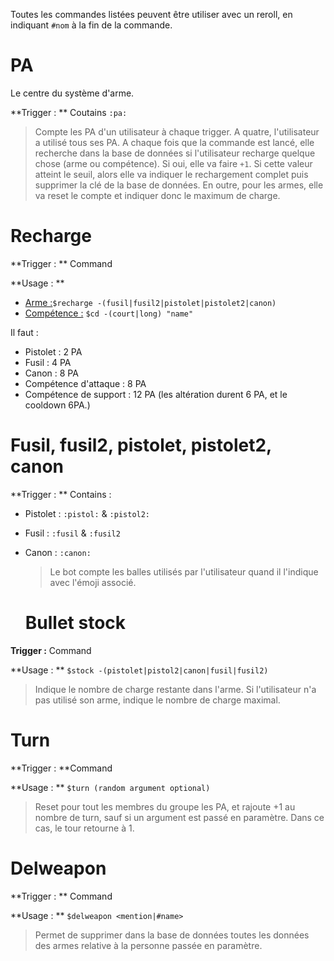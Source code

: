 Toutes les commandes listées peuvent être utiliser avec un reroll, en indiquant `#nom` à la fin de la commande.



# PA

Le centre du système d'arme.

**Trigger : ** Coutains `:pa:`

> Compte les PA d'un utilisateur à chaque trigger. A quatre, l'utilisateur a utilisé tous ses PA. A chaque fois que la commande est lancé, elle recherche dans la base de données si l'utilisateur recharge quelque chose (arme ou compétence). Si oui, elle va faire `+1`. Si cette valeur atteint le seuil, alors elle va indiquer le rechargement complet puis supprimer la clé de la base de données. En outre, pour les armes, elle va reset le compte et indiquer donc le maximum de charge.

# Recharge

**Trigger : ** Command

**Usage : ** 

* <u> Arme :</u>`$recharge -(fusil|fusil2|pistolet|pistolet2|canon)`
* <u> Compétence :</u> `$cd -(court|long) "name"`

Il faut :

* Pistolet : 2 PA
* Fusil : 4 PA
* Canon : 8 PA
* Compétence d'attaque : 8 PA
* Compétence de support : 12 PA (les altération durent 6 PA, et le cooldown 6PA.)


# Fusil, fusil2, pistolet, pistolet2, canon

**Trigger : ** Contains :

* Pistolet : `:pistol:` & `:pistol2:`

* Fusil : `:fusil` & `:fusil2`

* Canon : `:canon:`

  > Le bot compte les balles utilisés par l'utilisateur quand il l'indique avec l'émoji associé.

  # Bullet stock

**Trigger :** Command

**Usage : ** `$stock -(pistolet|pistol2|canon|fusil|fusil2)`

> Indique le nombre de charge restante dans l'arme. Si l'utilisateur n'a pas utilisé son arme, indique le nombre de charge maximal.

# Turn

**Trigger : **Command

**Usage : ** `$turn (random argument optional)`

> Reset pour tout les membres du groupe les PA, et rajoute +1 au nombre de turn, sauf si un argument est passé en paramètre. Dans ce cas, le tour retourne à 1. 

# Delweapon

**Trigger : ** Command

**Usage : ** `$delweapon <mention|#name>`



> Permet de supprimer dans la base de données toutes les données des armes relative à la personne passée en paramètre.

